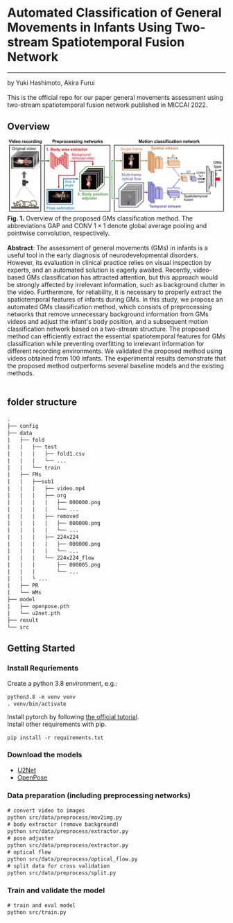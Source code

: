 # Automated Classification of General Movements in Infants Using Two-stream Spatiotemporal Fusion Network
---
by Yuki Hashimoto, Akira Furui<br>
<br>
This is the official repo for our paper general movements assessment using two-stream spatiotemporal fusion network published in MICCAI 2022.<br>

## Overview
<img src=img/overview.png><br>
**Fig. 1.** Overview of the proposed GMs classification method. The abbreviations GAP and CONV $1 \times 1$ denote global average pooling and pointwise convolution, respectively.<br>
<br>
**Abstract**: The assessment of general movements (GMs) in infants is a useful tool in the early diagnosis of neurodevelopmental disorders. However, its evaluation in clinical practice relies on visual inspection by experts, and an automated solution is eagerly awaited. Recently, video-based GMs classification has attracted attention, but this approach would be strongly affected by irrelevant information, such as background clutter in the video. Furthermore, for reliability, it is necessary to properly extract the spatiotemporal features of infants during GMs. In this study, we propose an automated GMs classification method, which consists of preprocessing networks that remove unnecessary background information from GMs videos and adjust the infant's body position, and a subsequent motion classification network based on a two-stream structure. The proposed method can efficiently extract the essential spatiotemporal features for GMs classification while preventing overfitting to irrelevant information for different recording environments. We validated the proposed method using videos obtained from 100 infants. The experimental results demonstrate that the proposed method outperforms several baseline models and the existing methods.<br>
<br>

## folder structure
```
.
├── config         
├── data
|   ├── fold
|   |   ├── test
|   |   |   ├── fold1.csv
|   |   |   └── ...
|   |   └── train        
|   ├── FMs
|   |   ├──sub1
|   |   |   ├── video.mp4                
|   |   |   ├── org
|   |   |   |   ├── 000000.png
|   |   |   |   └── ...
|   |   |   ├── removed
|   |   |   |   ├── 000000.png
|   |   |   |   └── ...
|   |   |   ├── 224x224
|   |   |   |   ├── 000000.png
|   |   |   |   └── ...
|   |   |   └── 224x224_flow
|   |   |       ├── 000005.png
|   |   |       └── ...
|   |   └ ...
|   ├── PR
|   └── WMs
├── model
|   ├── openpose.pth
|   └── u2net.pth   
├── result      
└── src
```
## Getting Started
### Install Requriements
Create a python 3.8 environment, e.g.:<br>
```
python3.8 -m venv venv
. venv/bin/activate
```
Install pytorch by following [the official tutorial](https://pytorch.org/get-started/locally/).<br>
Install other requirements with pip.<br>
```
pip install -r requirements.txt
```
### Download the models
- [U2Net](https://drive.google.com/file/d/1ao1ovG1Qtx4b7EoskHXmi2E9rp5CHLcZ/view)
- [OpenPose](https://drive.google.com/file/d/1EULkcH_hhSU28qVc1jSJpCh2hGOrzpjK/view)
### Data preparation (including preprocessing networks)
```
# convert video to images
python src/data/preprocess/mov2img.py
# body extractor (remove background)
python src/data/preprocess/extractor.py
# pose adjuster
python src/data/preprocess/extractor.py
# optical flow
python src/data/preprocess/optical_flow.py
# split data for cross validation
python src/data/preprocess/split.py
```
### Train and validate the model
```
# train and eval model
python src/train.py
```